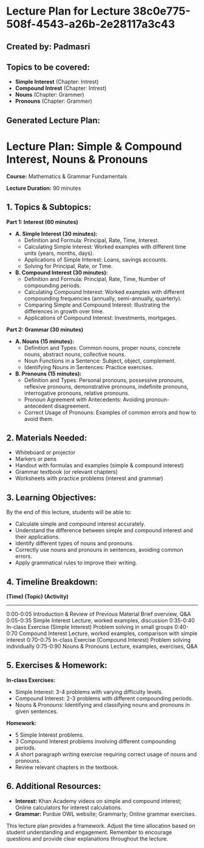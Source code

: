 # Lecture Plan for Lecture 38c0e775-508f-4543-a26b-2e28117a3c43

## Created by: Padmasri

## Topics to be covered:

- **Simple Interest** (Chapter: Intrest)
- **Compound Intrest** (Chapter: Intrest)
- **Nouns** (Chapter: Grammer)
- **Pronouns** (Chapter: Grammer)

## Generated Lecture Plan:

# Lecture Plan: Simple & Compound Interest, Nouns & Pronouns

**Course:**  Mathematics & Grammar Fundamentals

**Lecture Duration:** 90 minutes


## 1. Topics & Subtopics:

**Part 1: Interest (60 minutes)**

* **A. Simple Interest (30 minutes):**
    * Definition and Formula: Principal, Rate, Time, Interest.
    * Calculating Simple Interest: Worked examples with different time units (years, months, days).
    * Applications of Simple Interest: Loans, savings accounts.
    * Solving for Principal, Rate, or Time.
* **B. Compound Interest (30 minutes):**
    * Definition and Formula:  Principal, Rate, Time, Number of compounding periods.
    * Calculating Compound Interest: Worked examples with different compounding frequencies (annually, semi-annually, quarterly).
    * Comparing Simple and Compound Interest:  Illustrating the differences in growth over time.
    * Applications of Compound Interest: Investments, mortgages.


**Part 2: Grammar (30 minutes)**

* **A. Nouns (15 minutes):**
    * Definition and Types: Common nouns, proper nouns, concrete nouns, abstract nouns, collective nouns.
    * Noun Functions in a Sentence: Subject, object, complement.
    * Identifying Nouns in Sentences: Practice exercises.
* **B. Pronouns (15 minutes):**
    * Definition and Types: Personal pronouns, possessive pronouns, reflexive pronouns, demonstrative pronouns, indefinite pronouns, interrogative pronouns, relative pronouns.
    * Pronoun Agreement with Antecedents: Avoiding pronoun-antecedent disagreement.
    * Correct Usage of Pronouns: Examples of common errors and how to avoid them.


## 2. Materials Needed:

* Whiteboard or projector
* Markers or pens
* Handout with formulas and examples (simple & compound interest)
* Grammar textbook (or relevant chapters)
* Worksheets with practice problems (interest and grammar)


## 3. Learning Objectives:

By the end of this lecture, students will be able to:

* Calculate simple and compound interest accurately.
* Understand the difference between simple and compound interest and their applications.
* Identify different types of nouns and pronouns.
* Correctly use nouns and pronouns in sentences, avoiding common errors.
* Apply grammatical rules to improve their writing.


## 4. Timeline Breakdown:

**(Time)      (Topic)                                     (Activity)**
-------      -------                                     -------
0:00-0:05    Introduction & Review of Previous Material   Brief overview, Q&A
0:05-0:35    Simple Interest                            Lecture, worked examples, discussion
0:35-0:40    In-class Exercise (Simple Interest)         Problem solving in small groups
0:40-0:70    Compound Interest                          Lecture, worked examples, comparison with simple interest
0:70-0:75    In-class Exercise (Compound Interest)       Problem solving individually
0:75-0:90    Nouns & Pronouns                           Lecture, examples, exercises, Q&A


## 5. Exercises & Homework:

**In-class Exercises:**

* Simple Interest: 3-4 problems with varying difficulty levels.
* Compound Interest: 2-3 problems with different compounding periods.
* Nouns & Pronouns: Identifying and classifying nouns and pronouns in given sentences.

**Homework:**

* 5 Simple Interest problems.
* 3 Compound Interest problems involving different compounding periods.
* A short paragraph writing exercise requiring correct usage of nouns and pronouns.
* Review relevant chapters in the textbook.


## 6. Additional Resources:

* **Interest:** Khan Academy videos on simple and compound interest; Online calculators for interest calculations.
* **Grammar:** Purdue OWL website; Grammarly;  Online grammar exercises.


This lecture plan provides a framework.  Adjust the time allocation based on student understanding and engagement. Remember to encourage questions and provide clear explanations throughout the lecture.
